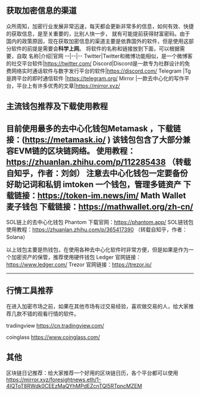## 获取加密信息的渠道
众所周知，加密行业发展非常迅速，每天都会更新非常多的信息，如何有效、快捷的获取信息，是至关重要的，比别人快一步，
就有可能提前获得财富密码。由于国内的政策原因，现在获取加密信息的渠道主要是依靠国外的软件，但是使用这部分软件的前提是需要会**科学上网**。
将软件的名称和链接放到下面，可以根据需要，自取
名称|介绍|官网
--|--|--
Twitter|Twitter和微博功能相似，是一个微博客的社交平台软件|https://twitter.com/
Discord|Discord是一款专为社群设计的免费网络实时通话软件与数字发行平台的软件|https://discord.com/
Telegram |Tg是跨平台的即时通信软件 |https://telegram.org/
Mirror |一款去中心化的写作平台，平台上有许多优秀的文章|https://mirror.xyz/

## 主流钱包推荐及下载使用教程
目前使用最多的去中心化钱包Metamask ，下载链接：(https://metamask.io/ )
该钱包包含了大部分兼容EVM链的区块链网络。
使用教程：https://zhuanlan.zhihu.com/p/112285438  （转载自知乎，作者：刘剑）
**注意去中心化钱包一定要备份好助记词和私钥**
imtoken 一个钱包，管理多链资产       下载链接：https://token-im.news/im/
Math Wallet 麦子钱包                下载链接：https://mathwallet.org/zh-cn/
---
SOL链上的去中心化钱包
Phantom             下载官网：https://phantom.app/
SOL链钱包使用教程：https://zhuanlan.zhihu.com/p/365417390 （转载自知乎，作者：Solana）


以上钱包主要是热钱包，在使用各种去中心化软件时非常方便，但是如果是作为一个加密资产的保管，推荐使用硬件钱包
Ledger   官网链接：https://www.ledger.com/
Trezor   官网链接：https://trezor.io/

---

## 行情工具推荐
在进入加密市场之前，如果在其他市场有过交易经验，喜欢做交易的人，给大家推荐几款不错的观看行情的软件。

tradingview https://cn.tradingview.com/

coinglass  https://www.coinglass.com/

## 其他
区块链日记推荐：给大家推荐一个好用的区块链日历，各个平台都可以使用
https://mirror.xyz/foresightnews.eth/1-4IQToT8RWdk0CEEzMaQYhMPdEZcnTQl5RTpncMZEM
